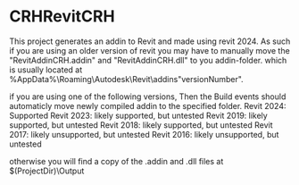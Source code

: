 # CRHRevitCRH

This project generates an addin to Revit and made using revit 2024.
As such if you are using an older version of revit you may have to manually move the "RevitAddinCRH.addin" and "RevitAddinCRH.dll" to you addin-folder.
which is usually located at %AppData%\Roaming\Autodesk\Revit\addins\"versionNumber".

if you are using one of the following versions, Then the Build events should automaticly move newly compiled addin to the specified folder.
Revit 2024: Supported 
Revit 2023: likely supported, but untested
Revit 2019: likely supported, but untested
Revit 2018: likely supported, but untested
Revit 2017: likely unsupported, but untested
Revit 2016: likely unsupported, but untested

otherwise you will find a copy of the .addin and .dll files at $(ProjectDir)\Output